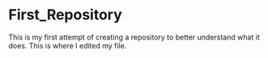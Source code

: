 # First_Repository
This is my first attempt of creating a repository to better understand what it does.
This is where I edited my file.
